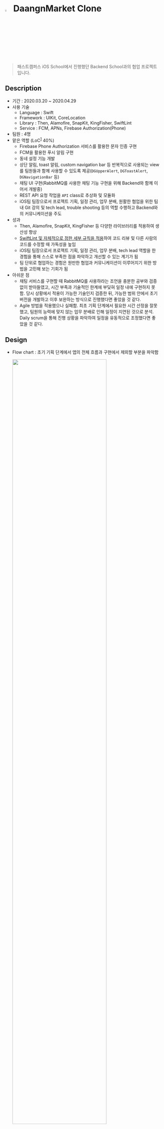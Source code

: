 # <img src="assets/daangn.png" width="4%"> DaangnMarket Clone 
> 패스트캠퍼스 iOS School에서 진행했던 Backend School과의 협업 프로젝트입니다.

## Description

- 기간 : 2020.03.20 ~ 2020.04.29
- 사용 기술
  - Language : Swift
  - Framework : UIKit, CoreLocation
  - Library : Then, Alamofire, SnapKit, KingFisher, SwiftLint
  - Service : FCM, APNs, Firebase Authorization(Phone)
- 팀원 : 4명
- 맡은 역할 (LoC<sup id="sup1">[1](#footnote1)</sup> 40%)
  - Firebase Phone Authorization 서비스를 활용한 문자 인증 구현
  - FCM을 활용한 푸시 알림 구현
  - 동네 설정 기능 개발
  - 상단 알림, toast 알림, custom navigation bar 등 반복적으로 사용되는 view를 팀원들과 함께 사용할 수 있도록 제공(`DGUpperAlert`, `DGToastAlert`, `DGNavigationBar` 등)
  - 채팅 UI 구현(RabbitMQ를 사용한 채팅 기능 구현을 위해 Backend와 함께 이어서 개발중)
  - REST API 요청 작업을 `API` class로 추상화 및 모듈화
  - iOS팀 팀장으로서 프로젝트 기획, 일정 관리, 업무 분배, 원활한 협업을 위한 팀 내 Git 강의 및 tech lead, trouble shooting 등의 역할 수행하고 Backend와의 커뮤니케이션을 주도
- 성과
  - Then, Alamofire, SnapKit, KingFisher 등 다양한 라이브러리를 적용하여 생산성 향상
  - [SwiftLint 및 자체적으로 정한 세부 규칙을 적용](https://www.notion.so/Rules-8f33858a434e4b8e9cdc6ff72a96338a)하여 코드 리뷰 및 다른 사람의 코드를 수정할 때 가독성을 높임
  - iOS팀 팀장으로서 프로젝트 기획, 일정 관리, 업무 분배, tech lead 역할을 한 경험을 통해 스스로 부족한 점을 파악하고 개선할 수 있는 계기가 됨
  - 팀 단위로 협업하는 경험은 원만한 협업과 커뮤니케이션이 이루어지기 위한 방법을 고민해 보는 기회가 됨
- 아쉬운 점
  - 채팅 서비스를 구현할 때 RabbitMQ를 사용하라는 조언을 충분한 공부와 검증 없이 받아들였고, 시간 부족과 기술적인 한계에 부딪혀 일정 내에 구현하지 못함. 당시 상황에서 적용이 가능한 기술인지 검증한 뒤, 가능한 범위 안에서 초기 버전을 개발하고 이후 보완하는 방식으로 진행했다면 좋았을 것 같다.
  - Agile 방법을 적용했으나 실패함. 최초 기획 단계에서 필요한 시간 산정을 잘못했고, 팀원의 능력에 맞지 않는 업무 분배로 인해 일정이 지연된 것으로 분석. Daily scrum을 통해 진행 상황을 파악하여 일정을 유동적으로 조정했다면 좋았을 것 같다.

## Design

- Flow chart : 초기 기획 단계에서 앱의 전체 흐름과 구현에서 제외할 부분을 파악함

  <p>
    <img src="assets/flowchart.png" width="80%">
  </p>

- Wire frame : 앱 UI를 분석하고 flow chart를 구체화함

  <p>
    <img src="assets/wireframe.png" width="80%">
  </p>

## Implementation

### Feature

- 동네 설정 및 문자 인증 기능 구현
  <p>
    <img src="assets/townsetting.gif" width="40%">
    <img src="assets/auth.gif" width="40%">
  </p>
  
- 푸시알림
  <p>
    <img src="assets/noti-foreground.gif" width="40%">
    <img src="assets/noti-terminate.gif" width="40%">
  </p>
  
- 채팅
  > 채팅은 UI 완성 후 backend와 작업중입니다.
  <p>
    <img src="assets/chat.gif" width="40%">
  </p>

### UI

- Custom alert : Toast 알림(`DGToastAlert`) 및 상단에서 내려오는 알림(`DGUpperAlert`)을 직접 구현
  <p>
    <img src="assets/toastalert.gif" width="40%">
    <img src="assets/upperalert.gif" width="40%">
  </p>

## 협업

- [Github](https://github.com/FinalProject-Team4https://github.com/FinalProject-Team4) : 해야 할 작업 단위로 issue를 등록하고 [project board](https://github.com/orgs/FinalProject-Team4/projects/4)에서 진행 상황을 파악하여 일정 관리

  <p>
    <img src="assets/github.png">
    <img src="assets/workboard.png">
  </p>

- Notion : 회의 및 trouble shooting 관리

  <p>
    <img src="assets/troubleshooting.png">
  </p>

- Slack : Web hook 기능을 통해 Github의 commit, issue, pull request 등을 실시간으로 알림받고 대응

  <p>
    <img src="assets/webhook.png" width="90%">
  </p>

## Trouble Shooting

- 효율적으로 협업할 수 있는 환경 구축
  - miro를 사용해 flowchart 제작 : 웹 기반으로 실행되어 접근성이 좋고 동시 작업이 가능함
  - Adobe XD를 사용해 wireframe 제작 : 사용하기 쉽고 다른 팀원의 수정 사항이 빠르게 반영되어 공유 작업하기 좋음
  - Github Organization에 backend와 iOS 팀의 프로젝트를 함께 관리하여 전체 진행 상황을 공유함
  - 효율적인 일정 관리 및 업무 분배를 위해 맡은 기능을 issue로 등록하고 markdown으로 task list를 작성하여 progress bar로 진행 상황을 공유하여 쉽게 파악할 수 있도록 함
  - Issue마다 팀 label 및 기능개발(feat), 버그수정(bug) 등 작업 종류 label을 붙여서 팀별로 어떤 작업을 하는지 파악함
- 다수의 팀원이 하나의 repository에서 개발할 때 발생할 수 있는 문제들을 최소화할 수 있는 방법이 필요함
  - 팀원들이 develop branch를 각자의 repository로 folk해서 개발하고 pull request를 요청하여 테스트가 완료된 코드를 upstream repository에 반영함
  - 여러 가지 feature들을 동시에 개발하고 테스트하기 위해 Git-Flow의 branch 전략을 적용하여 feature branch에서 개발 진행 후 완성된 기능을 develop으로 merge함
- `UITextView`에 입력된 텍스트가 줄바꿈이 될 때 `UITableViewCell`의 높이가 유동적으로 조절되지 못하는 문제
  - `UITextField`과 달리 `UITextView`는 여러 줄의 텍스트를 입력함에 따라 content size가 그에 맞게 늘어나지 않으므로, 직접 입력된 text에 맞는 `UITextView`의 크기를 조절해야함
  - Text가 입력될 때 `sizeThatFit(_:)`를 통해 입력된 텍스트에 딱 맞는 textView의 크기를 계산하여 constraint를 적용함
  - `UITableView`의 `beginUpdates()`와 `endUpdates()`를 사용하여 텍스트가 입력될 때 마다 `UITextView`의 높이 변화에 따라 Cell이 높이를 동적으로 update 하도록 함
- Chatting UI 구현 시 `UITableViewCell`이 message 크기에 맞게 줄어들지 않는 문제
  - `init(style:reuseIdentifier:)`에서 AutoLayout 적용 시 늘어났던 message view의 크기가 재사용되어 content 크기에 맞게 줄어들지 않음
  - `prepareForReuse()`에서 cell이 재사용 될 때 마다 message view의 크기를 최소로 조절하도록 함
- App이 terminate 상태일 때 푸시 알림을 터치하여 알림 페이지까지 들어가지 못하는 문제
  - App이 종료된 상태에서 push notification을 누르면 `application(_:didFinishLaunchingWithOptions)`에서 `launchOptions?[.remoteNotification]`으로 noti 정보를 가져옴
  - 하지만, `UserNotificationCenterDelegate`에서 `userNotificationcenter(_:didReceive:withCompleetionHandleer:)`를 구현하는 경우 `launchOptions`를 사용할 수 없고, push notification을 선택하는 동작은 모두 `didReceive` delegate method에서 이루어진다.
  - `NotificationTrigger` class를 사용하여 `didReceive` method가 호출되었을 때 앱의 상태(notRunning, foreground, background)에 따라 알림페이지로 이동시키는 trigger를 발생시켜서 해결
-  Git을 사용하여 협업할 때 `*xcodeproj` 프로젝트 파일에서 conflict이 발생하는 문제
  - 프로젝트의 모든 정보를 담고 있는 `*xcodeproj` 파일은 폴더의 위치만 바뀌어도 내부 코드가 바뀌기 때문에 git이 변경 사항으로 tracking하게 됨
  - GitKraken 등 GUI 툴을 사용하면 project의 source를 바로 확인 가능하여 conflict를 쉽게 해결할 수 있었음
  - GUI 툴을 사용하지 않는 다른 팀의 project file conflict를 해결할 때 raw source code를 찾아서 구조를 분석하여 문제를 해결함

---

<b id="footnote1"><sup>1</sup></b> Level of Contribution. 기여도 [↩︎](#sup1)


